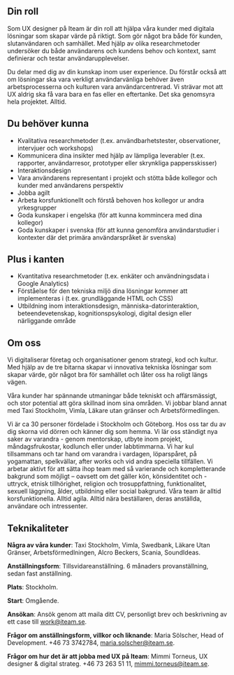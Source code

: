 ## Din roll
Som UX designer på Iteam är din roll att hjälpa våra kunder med digitala lösningar som skapar värde på riktigt. Som gör något bra både för kunden, slutanvändaren och samhället. Med hjälp av olika researchmetoder undersöker du både användarens och kundens behov och kontext, samt definierar och testar användarupplevelser.

Du delar med dig av din kunskap inom user experience. Du förstår också att om lösningar ska vara verkligt användarvänliga behöver även arbetsprocesserna och kulturen vara användarcentrerad. Vi strävar mot att UX aldrig ska få vara bara en fas eller en eftertanke. Det ska genomsyra hela projektet. Alltid.

## Du behöver kunna
* Kvalitativa researchmetoder (t.ex. användbarhetstester, observationer, intervjuer och workshops)
* Kommunicera dina insikter med hjälp av lämpliga leverabler (t.ex. rapporter, användarresor, prototyper eller skrynkliga pappersskisser)
* Interaktionsdesign
* Vara användarens representant i projekt och stötta både kollegor och kunder med användarens perspektiv
* Jobba agilt
* Arbeta korsfunktionellt och förstå behoven hos kollegor ur andra yrkesgrupper
* Goda kunskaper i engelska (för att kunna kommincera med dina kollegor)
* Goda kunskaper i svenska (för att kunna genomföra användarstudier i kontexter där det primära användarspråket är svenska)

## Plus i kanten

* Kvantitativa researchmetoder (t.ex. enkäter och användningsdata i Google Analytics)
* Förståelse för den tekniska miljö dina lösningar kommer att implementeras i (t.ex. grundläggande HTML och CSS)
* Utbildning inom interaktionsdesign, människa-datorinteraktion, beteendevetenskap, kognitionspsykologi, digital design eller närliggande område

## Om oss
Vi digitaliserar företag och organisationer genom strategi, kod och kultur. Med hjälp av de tre bitarna skapar vi innovativa tekniska lösningar som skapar värde, gör något bra för samhället och låter oss ha roligt längs vägen.

Våra kunder har spännande utmaningar både tekniskt och affärsmässigt, och stor potential att göra skillnad inom sina områden. Vi jobbar bland annat med Taxi Stockholm, Vimla, Läkare utan gränser och Arbetsförmedlingen.

Vi är ca 30 personer fördelade i Stockholm och Göteborg. Hos oss tar du av dig skorna vid dörren och känner dig som hemma. Vi lär oss ständigt nya saker av varandra - genom mentorskap, utbyte inom projekt, måndagsfrukostar, kodlunch eller under labbtimmarna. Vi har kul tillsammans och tar hand om varandra i vardagen, löparspåret, på yogamattan, spelkvällar, after works och vid andra speciella tillfällen. Vi arbetar aktivt för att sätta ihop team med så varierande och kompletterande bakgrund som möjligt – oavsett om det gäller kön, könsidentitet och -uttryck, etnisk tillhörighet, religion och trosuppfattning, funktionalitet, sexuell läggning, ålder, utbildning eller social bakgrund. Våra team är alltid korsfunktionella. Alltid agila. Alltid nära beställaren, deras anställda, användare och intressenter.

## Teknikaliteter

**Några av våra kunder**: Taxi Stockholm, Vimla, Swedbank, Läkare Utan Gränser, Arbetsförmedlningen, Alcro Beckers, Scania, SoundIdeas.

**Anställningsform**: Tillsvidareanställning. 6 månaders provanställning, sedan fast anställning.

**Plats**: Stockholm.

**Start**: Omgående.

**Ansökan**: Ansök genom att maila ditt CV, personligt brev och beskrivning av ett case till [work@iteam.se](mailto:work@iteam.se).

**Frågor om anställningsform, villkor och liknande**: Maria Sölscher, Head of Development. +46 73 3742784, [maria.solscher@iteam.se](mailto:maria.solscher@iteam.se).

**Frågor om hur det är att jobba med UX på Iteam**: Mimmi Torneus, UX designer & digital strateg. +46 73 263 51 11, [mimmi.torneus@iteam.se](mailto:mimmi.torneus@iteam.se).
